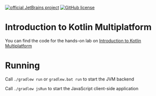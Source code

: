 [![official JetBrains project](https://jb.gg/badges/official.svg)](https://confluence.jetbrains.com/display/ALL/JetBrains+on+GitHub)
[![GitHub license](https://img.shields.io/badge/license-Apache%20License%202.0-blue.svg?style=flat)](https://www.apache.org/licenses/LICENSE-2.0)

# Introduction to Kotlin Multiplatform

You can find the code for the hands-on lab on [Introduction to Kotlin Multiplatform](https://github.com/kotlin-hands-on/hands-on/Introduction%20to%20Kotlin%20Multiplatform)

# Running 

Call `./gradlew run` or `gradlew.bat run` to start the JVM
backend

Call `./gradlew jsRun` to start the JavaScript client-side
application

